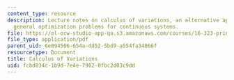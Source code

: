 ```yaml
---
content_type: resource
description: Lecture notes on calculus of variations, an alternative approach to solve
  general optimization problems for continuous systems.
file: https://ol-ocw-studio-app-qa.s3.amazonaws.com/courses/16-323-principles-of-optimal-control-spring-2008/fcbd034c1b9d7e4e79620fbc2d03c9dd_lec5.pdf
file_type: application/pdf
parent_uid: 6e894506-654a-dd52-5bd9-a554fa34866f
resourcetype: Document
title: Calculus of Variations
uid: fcbd034c-1b9d-7e4e-7962-0fbc2d03c9dd
---
```

